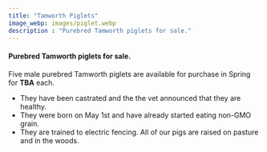 ```yaml
---
title: "Tamworth Piglets"
image_webp: images/piglet.webp
description : "Purebred Tamworth piglets for sale."
---
```


#### Purebred Tamworth piglets for sale.

Five male purebred Tamworth piglets are available for purchase in Spring for **TBA** each. 
- They have been castrated and the the vet announced that they are healthy. 
- They were born on May 1st and have already started eating non-GMO grain. 
- They are trained to electric fencing. 
All of our pigs are raised on pasture and in the woods.
